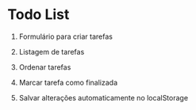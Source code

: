 # Todo List

1. Formulário para criar tarefas

2. Listagem de tarefas

3. Ordenar tarefas

4. Marcar tarefa como finalizada

5. Salvar alterações automaticamente no localStorage
